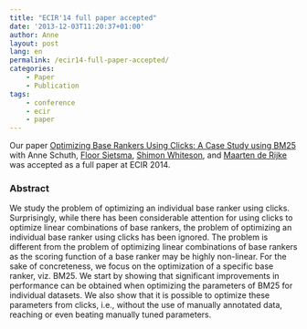 ```yaml
---
title: "ECIR'14 full paper accepted"
date: '2013-12-03T11:20:37+01:00'
author: Anne
layout: post
lang: en
permalink: /ecir14-full-paper-accepted/
categories:
    - Paper
    - Publication
tags:
    - conference
    - ecir
    - paper
---
```


Our paper [Optimizing Base Rankers Using Clicks: A Case Study using BM25](/publications/schuth2014)
with Anne
Schuth, [Floor Sietsma](http://nl.linkedin.com/pub/floor-sietsma/11/3b0/80b), [Shimon Whiteson](http://staff.science.uva.nl/~whiteson),
and [Maarten de Rijke](http://staff.science.uva.nl/~mdr/) was accepted as a full paper at ECIR 2014.

### Abstract

We study the problem of optimizing an individual base ranker using clicks. Surprisingly, while there has been
considerable attention for using clicks to optimize linear combinations of base rankers, the problem of optimizing an
individual base ranker using clicks has been ignored. The problem is different from the problem of optimizing linear
combinations of base rankers as the scoring function of a base ranker may be highly non-linear. For the sake of
concreteness, we focus on the optimization of a specific base ranker, viz. BM25. We start by showing that significant
improvements in performance can be obtained when optimizing the parameters of BM25 for individual datasets. We also show
that it is possible to optimize these parameters from clicks, i.e., without the use of manually annotated data, reaching
or even beating manually tuned parameters.
